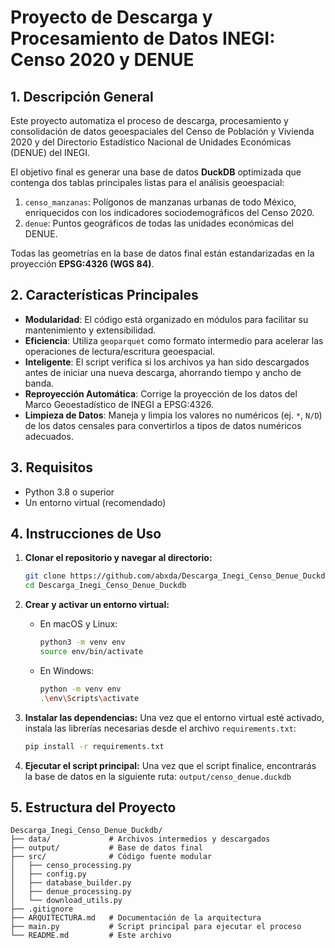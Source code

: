 # Proyecto de Descarga y Procesamiento de Datos INEGI: Censo 2020 y DENUE

## 1. Descripción General

Este proyecto automatiza el proceso de descarga, procesamiento y consolidación de datos geoespaciales del Censo de Población y Vivienda 2020 y del Directorio Estadístico Nacional de Unidades Económicas (DENUE) del INEGI.

El objetivo final es generar una base de datos **DuckDB** optimizada que contenga dos tablas principales listas para el análisis geoespacial:
1.  `censo_manzanas`: Polígonos de manzanas urbanas de todo México, enriquecidos con los indicadores sociodemográficos del Censo 2020.
2.  `denue`: Puntos geográficos de todas las unidades económicas del DENUE.

Todas las geometrías en la base de datos final están estandarizadas en la proyección **EPSG:4326 (WGS 84)**.

## 2. Características Principales

- **Modularidad**: El código está organizado en módulos para facilitar su mantenimiento y extensibilidad.
- **Eficiencia**: Utiliza `geoparquet` como formato intermedio para acelerar las operaciones de lectura/escritura geoespacial.
- **Inteligente**: El script verifica si los archivos ya han sido descargados antes de iniciar una nueva descarga, ahorrando tiempo y ancho de banda.
- **Reproyección Automática**: Corrige la proyección de los datos del Marco Geoestadístico de INEGI a EPSG:4326.
- **Limpieza de Datos**: Maneja y limpia los valores no numéricos (ej. `*`, `N/D`) de los datos censales para convertirlos a tipos de datos numéricos adecuados.

## 3. Requisitos

- Python 3.8 o superior
- Un entorno virtual (recomendado)

## 4. Instrucciones de Uso

1.  **Clonar el repositorio y navegar al directorio:**
    ```bash
    git clone https://github.com/abxda/Descarga_Inegi_Censo_Denue_Duckdb.git
    cd Descarga_Inegi_Censo_Denue_Duckdb
    ```

2.  **Crear y activar un entorno virtual:**
    - En macOS y Linux:
      ```bash
      python3 -m venv env
      source env/bin/activate
      ```
    - En Windows:
      ```bash
      python -m venv env
      .\env\Scripts\activate
      ```

3.  **Instalar las dependencias:**
    Una vez que el entorno virtual esté activado, instala las librerías necesarias desde el archivo `requirements.txt`:
    ```bash
    pip install -r requirements.txt
    ```

4.  **Ejecutar el script principal:**
    Una vez que el script finalice, encontrarás la base de datos en la siguiente ruta:
    `output/censo_denue.duckdb`

## 5. Estructura del Proyecto

```
Descarga_Inegi_Censo_Denue_Duckdb/
├── data/             # Archivos intermedios y descargados
├── output/           # Base de datos final
├── src/              # Código fuente modular
│   ├── censo_processing.py
│   ├── config.py
│   ├── database_builder.py
│   ├── denue_processing.py
│   └── download_utils.py
├── .gitignore
├── ARQUITECTURA.md   # Documentación de la arquitectura
├── main.py           # Script principal para ejecutar el proceso
└── README.md         # Este archivo
```
